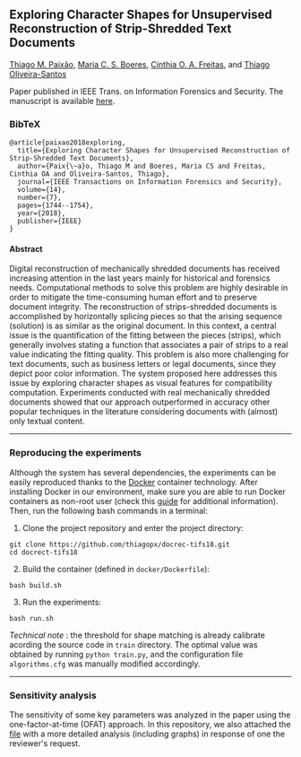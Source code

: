 ## Exploring Character Shapes for Unsupervised Reconstruction of Strip-Shredded Text Documents

[Thiago M. Paixão](https://sites.google.com/site/professorpx), [Maria C. S. Boeres](http://www.inf.ufes.br/~boeres), [Cinthia O. A. Freitas](http://lattes.cnpq.br/1058846722790485), and [Thiago Oliveira-Santos](https://www.inf.ufes.br/~todsantos/home)

<!---Published in *todo*: [DOI](https://www.google.com/)-->
Paper published in IEEE Trans. on Information Forensics and Security. The manuscript is available [here](https://ieeexplore.ieee.org/document/8565900).

### BibTeX
```
@article{paixao2018exploring,
  title={Exploring Character Shapes for Unsupervised Reconstruction of Strip-Shredded Text Documents},
  author={Paix{\~a}o, Thiago M and Boeres, Maria CS and Freitas, Cinthia OA and Oliveira-Santos, Thiago},
  journal={IEEE Transactions on Information Forensics and Security},
  volume={14},
  number={7},
  pages={1744--1754},
  year={2018},
  publisher={IEEE}
}
```

#### Abstract

Digital reconstruction of mechanically shredded documents has received increasing attention in the last years mainly for historical and forensics needs. Computational methods to solve this problem are highly desirable in order to mitigate the time-consuming human effort and to preserve document integrity. The reconstruction of strips-shredded documents is accomplished by horizontally splicing pieces so that the arising sequence (solution) is as similar as the original document. In this context, a central issue is the quantification of the fitting between the pieces (strips), which generally involves stating a function that associates a pair of strips to a real value indicating the fitting quality. This problem is also more challenging for text documents, such as business letters or legal documents, since they depict poor color information. The system proposed here addresses this issue by exploring character shapes as visual features for compatibility computation. Experiments conducted with real mechanically shredded documents showed that our approach outperformed in accuracy other popular techniques in the literature considering documents with (almost) only textual content.

---

### Reproducing the experiments

Although the system has several dependencies, the experiments can be easily reproduced thanks to the [Docker](https://www.docker.com/) container technology. After installing Docker in our environment, make sure you are able to run Docker containers as non-root user (check this [guide](https://docs.docker.com/install/linux/linux-postinstall) for additional information). Then, run the following bash commands in a terminal:

1. Clone the project repository and enter the project directory:
```
git clone https://github.com/thiagopx/docrec-tifs18.git
cd docrect-tifs18
```
2. Build the container (defined in ```docker/Dockerfile```):
```
bash build.sh
```
3. Run the experiments:
```
bash run.sh
```

*Technical note* : the threshold for shape matching is already calibrate acording the source code in ```train``` directory. The optimal value was obtained by running ```python train.py```, and the configuration file ```algorithms.cfg``` was manually modified accordingly.


---

### Sensitivity analysis

The sensitivity of some key parameters was analyzed in the paper using the one-factor-at-time (OFAT) approach. In this repository, we also attached the [file](https://github.com/thiagopx/docrec-tifs18/blob/master/sensitivity.pdf) with a more detailed analysis (including graphs) in response of one the reviewer's request.

